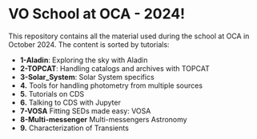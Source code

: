 # VO School at OCA - 2024!

This repository contains all the material used during the school at
OCA in October 2024. The content is sorted by tutorials:


- **1-Aladin**: Exploring the sky with Aladin
- **2-TOPCAT**: Handling catalogs and archives with TOPCAT
- **3-Solar_System**: Solar System specifics
- **4.** Tools for handling photometry from multiple sources
- **5.** Tutorials on CDS
- **6.** Talking to CDS with Jupyter
- **7-VOSA** Fitting SEDs made easy: VOSA
- **8-Multi-messenger** Multi-messengers Astronomy
- **9.** Characterization of Transients
